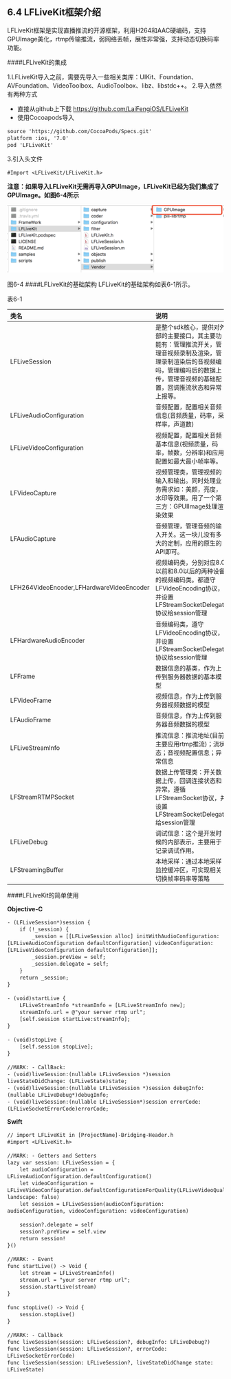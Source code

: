 ## 6.4 LFLiveKit框架介绍
LFLiveKit框架是实现直播推流的开源框架，利用H264和AAC硬编码，支持GPUImage美化，rtmp传输推流，弱网络丢帧，展性非常强，支持动态切换码率功能。

####LFLiveKit的集成

  1.LFLiveKit导入之前，需要先导入一些相关类库：UIKit、Foundation、AVFoundation、VideoToolbox、AudioToolbox、libz、libstdc++。
  2.导入依然有两种方式
* 直接从github上下载 https://github.com/LaiFengiOS/LFLiveKit
* 使用Cocoapods导入
```
source 'https://github.com/CocoaPods/Specs.git'
platform :ios, '7.0'
pod 'LFLiveKit'
```

3.引入头文件


```
#Import <LFLiveKit/LFLiveKit.h>
```


**注意：如果导入LFLiveKit无需再导入GPUImage，LFLiveKit已经为我们集成了GPUImage。如图6-4所示**

![](/assets/6-2-4.png)

图6-4
####LFLiveKit的基础架构
LFLiveKit的基础架构如表6-1所示。

表6-1

| 类名 | 说明 |
| :--- | :--- |
| LFLiveSession | 是整个sdk核心，提供对外部的主要接口。其主要功能有：管理推流开关，管理音视频录制及渲染，管理录制渲染后的音视频编吗，管理编吗后的数据上传，管理音视频的基础配置，回调推流状态和异常上报等。 |
| LFLiveAudioConfiguration | 音频配置，配置相关音频信息\(音频质量，码率，采样率，声道数\) |
| LFLiveVideoConfiguration | 视频配置，配置相关音频基本信息\(视频质量，码率，帧数，分辨率\)和应用配置如最大最小帧率等。 |
| LFVideoCapture | 视频管理类，管理视频的输入和输出。同时处理业务需求如：美颜，亮度，水印等效果。用了一个第三方：GPUIImage处理渲染效果 |
| LFAudioCapture | 音频管理，管理音频的输入开关。这一块儿没有多大的定制，应用的原生的API即可。 |
| LFH264VideoEncoder,LFHardwareVideoEncoder | 视频编码类，分别对应8.0以前和8.0以后的两种设备的视频编码类。都遵守LFVideoEncoding协议，并设置LFStreamSocketDelegate协议给session管理 |
| LFHardwareAudioEncoder | 音频编码类，遵守LFVideoEncoding协议，并设置LFStreamSocketDelegate协议给session管理 |
| LFFrame | 数据信息的基类，作为上传到服务器数据的基本模型 |
| LFVideoFrame | 视频信息，作为上传到服务器视频数据的模型 |
| LFAudioFrame | 音频信息，作为上传到服务器音频数据的模型 |
| LFLiveStreamInfo | 推流信息：推流地址\(目前主要应用rtmp推流\)；流状态；音视频配置信息；异常信息 |
| LFStreamRTMPSocket | 数据上传管理类：开关数据上传，回调连接状态和异常。遵循LFStreamSocket协议，并设置LFStreamSocketDelegate给session管理 |
| LFLiveDebug | 调试信息：这个是开发时候的内部表示，主要用于记录调试作用。 |
| LFStreamingBuffer | 本地采样：通过本地采样监控缓冲区，可实现相关切换帧率码率等策略 |

####LFLiveKit的简单使用

**Objective-C**
```
- (LFLiveSession*)session {
    if (!_session) {
        _session = [[LFLiveSession alloc] initWithAudioConfiguration:[LFLiveAudioConfiguration defaultConfiguration] videoConfiguration:[LFLiveVideoConfiguration defaultConfiguration]];
        _session.preView = self;
        _session.delegate = self;
    }
    return _session;
}

- (void)startLive { 
    LFLiveStreamInfo *streamInfo = [LFLiveStreamInfo new];
    streamInfo.url = @"your server rtmp url";
    [self.session startLive:streamInfo];
}

- (void)stopLive {
    [self.session stopLive];
}

//MARK: - CallBack:
- (void)liveSession:(nullable LFLiveSession *)session liveStateDidChange: (LFLiveState)state;
- (void)liveSession:(nullable LFLiveSession *)session debugInfo:(nullable LFLiveDebug*)debugInfo;
- (void)liveSession:(nullable LFLiveSession*)session errorCode:(LFLiveSocketErrorCode)errorCode;
```


**Swift**

```
// import LFLiveKit in [ProjectName]-Bridging-Header.h
#import <LFLiveKit.h> 

//MARK: - Getters and Setters
lazy var session: LFLiveSession = {
	let audioConfiguration = LFLiveAudioConfiguration.defaultConfiguration()
	let videoConfiguration = LFLiveVideoConfiguration.defaultConfigurationForQuality(LFLiveVideoQuality.Low3, landscape: false)
	let session = LFLiveSession(audioConfiguration: audioConfiguration, videoConfiguration: videoConfiguration)
	    
	session?.delegate = self
	session?.preView = self.view
	return session!
}()

//MARK: - Event
func startLive() -> Void { 
	let stream = LFLiveStreamInfo()
	stream.url = "your server rtmp url";
	session.startLive(stream)
}

func stopLive() -> Void {
	session.stopLive()
}

//MARK: - Callback
func liveSession(session: LFLiveSession?, debugInfo: LFLiveDebug?) 
func liveSession(session: LFLiveSession?, errorCode: LFLiveSocketErrorCode)
func liveSession(session: LFLiveSession?, liveStateDidChange state: LFLiveState)
```








